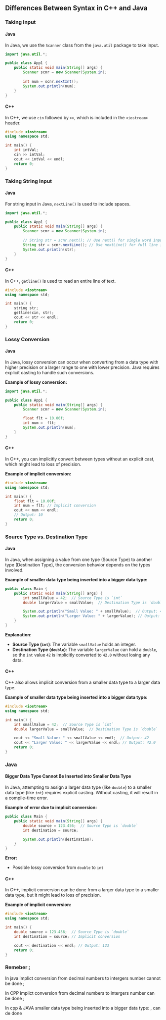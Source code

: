 ## Differences Between Syntax in C++ and Java

### Taking Input

#### Java

In Java, we use the `Scanner` class from the `java.util` package to take input.

```java
import java.util.*;

public class App1 {
    public static void main(String[] args) {
        Scanner scnr = new Scanner(System.in);
        
        int num = scnr.nextInt();
        System.out.println(num);
    }
}
```

#### C++

In C++, we use `cin` followed by `>>`, which is included in the `<iostream>` header.

```cpp
#include <iostream>
using namespace std;

int main() {
    int intVal;
    cin >> intVal;
    cout << intVal << endl;
    return 0;
}
```

### Taking String Input

#### Java

For string input in Java, `nextLine()` is used to include spaces.

```java
import java.util.*;

public class App1 {
    public static void main(String[] args) {
        Scanner scnr = new Scanner(System.in);
        
        // String str = scnr.next(); // Use next() for single word input
        String str = scnr.nextLine(); // Use nextLine() for full line input
        System.out.println(str);
    }
}
```

#### C++

In C++, `getline()` is used to read an entire line of text.

```cpp
#include <iostream>
using namespace std;

int main() {
    string str;
    getline(cin, str);
    cout << str << endl;
    return 0;
}
```

### Lossy Conversion

#### Java

In Java, lossy conversion can occur when converting from a data type with higher precision or a larger range to one with lower precision. Java requires explicit casting to handle such conversions.

**Example of lossy conversion:**

```java
import java.util.*;

public class App1 {
    public static void main(String[] args) {
        Scanner scnr = new Scanner(System.in);

        float flt = 10.00f; 
        int num =  flt; 
        System.out.println(num); 
    }
}
```

#### C++

In C++, you can implicitly convert between types without an explicit cast, which might lead to loss of precision.

**Example of implicit conversion:**

```cpp
#include <iostream>
using namespace std;

int main() {
    float flt = 10.00f;
    int num = flt; // Implicit conversion
    cout << num << endl;
    // Output: 10
    return 0;
}
```

###  Source Type vs. Destination Type

#### Java

In Java, when assigning a value from one type (Source Type) to another type (Destination Type), the conversion behavior depends on the types involved.

**Example of smaller data type being inserted into a bigger data type:**

```java
public class Main {
    public static void main(String[] args) {
        int smallValue = 42;  // Source Type is `int`
        double largerValue = smallValue;  // Destination Type is `double`

        System.out.println("Small Value: " + smallValue);  // Output: 42
        System.out.println("Larger Value: " + largerValue); // Output: 42.0
    }
}
```

**Explanation:**
- **Source Type (`int`)**: The variable `smallValue` holds an integer.
- **Destination Type (`double`)**: The variable `largerValue` can hold a `double`, so the `int` value `42` is implicitly converted to `42.0` without losing any data.

#### C++

C++ also allows implicit conversion from a smaller data type to a larger data type.

**Example of smaller data type being inserted into a bigger data type:**

```cpp
#include <iostream>
using namespace std;

int main() {
    int smallValue = 42;  // Source Type is `int`
    double largerValue = smallValue;  // Destination Type is `double`

    cout << "Small Value: " << smallValue << endl;  // Output: 42
    cout << "Larger Value: " << largerValue << endl; // Output: 42.0
    return 0;
}
```


### Java
#### Bigger Data Type Cannot Be Inserted into Smaller Data Type

In Java, attempting to assign a larger data type (like `double`) to a smaller data type (like `int`) requires explicit casting. Without casting, it will result in a compile-time error.

**Example of error due to implicit conversion:**

```java
public class Main {
    public static void main(String[] args) {
        double source = 123.456;  // Source Type is `double`
        int destination = source;  

        System.out.println(destination); 
    }
}
```

**Error:**
- Possible lossy conversion from `double` to `int`

#### C++

In C++, implicit conversion can be done from a larger data type to a smaller data type, but it might lead to loss of precision.

**Example of implicit conversion:**

```cpp
#include <iostream>
using namespace std;

int main() {
    double source = 123.456;  // Source Type is `double`
    int destination = source; // Implicit conversion

    cout << destination << endl; // Output: 123
    return 0;
}
```



### Remeber ;

In java 
 implict conversion from decimal numbers to intergers number cannot be done ; 

In CPP
 implict conversion from decimal numbers to intergers number can be done ; 

In cpp & JAVA
 smaller data type being inserted into a bigger data type: , can de done 